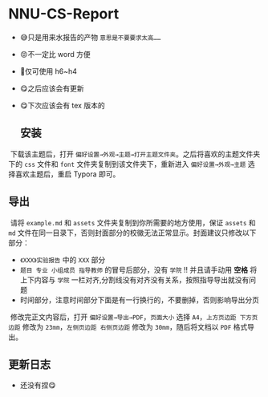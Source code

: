 # NNU-CS-Report

- 😅只是用来水报告的产物 `意思是不要要求太高……`

- 😡不一定比 word 方便

- 🤯仅可使用 h6~h4

- 😋之后应该会有更新

- 😋下次应该会有 tex 版本的

  ## 安装

  

​	下载该主题后，打开 `偏好设置→外观→主题→打开主题文件夹`。之后将喜欢的主题文件夹下的 `css` 文件和 `font` 文件夹复制到该文件夹下，重新进入 `偏好设置→外观→主题` 选择喜欢主题后，重启 Typora 即可。

## 导出

​	请将 `example.md` 和 `assets` 文件夹复制到你所需要的地方使用，保证 `assets` 和 `md` 文件在同一目录下，否则封面部分的校徽无法正常显示。封面建议只修改以下部分：

- `《XXX》实验报告` 中的 `XXX` 部分
- `题目 专业 小组成员 指导教师` 的冒号后部分，没有 `学院` !! 并且请手动用 **空格** 将上下内容与 `学院` 一栏对齐,分割线没有对齐没有关系，按照指导导出就没有问题
- 时间部分，注意时间部分下面是有一行换行的，不要删掉，否则影响导出分页

​	修改完正文内容后，打开 `偏好设置→导出→PDF`，`页面大小` 选择 `A4`，`上方页边距 下方页边距` 修改为 `23mm`，`左侧页边距 右侧页边距` 修改为 `30mm`，随后将文档以 `PDF` 格式导出。

## 更新日志

- 还没有捏😋

